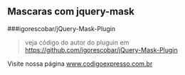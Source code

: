 ﻿Mascaras com jquery-mask
---

###igorescobar/jQuery-Mask-Plugin     
> veja código do autor do pluguin em https://github.com/igorescobar/jQuery-Mask-Plugin   


Visite nossa página www.codigoexpresso.com.br
